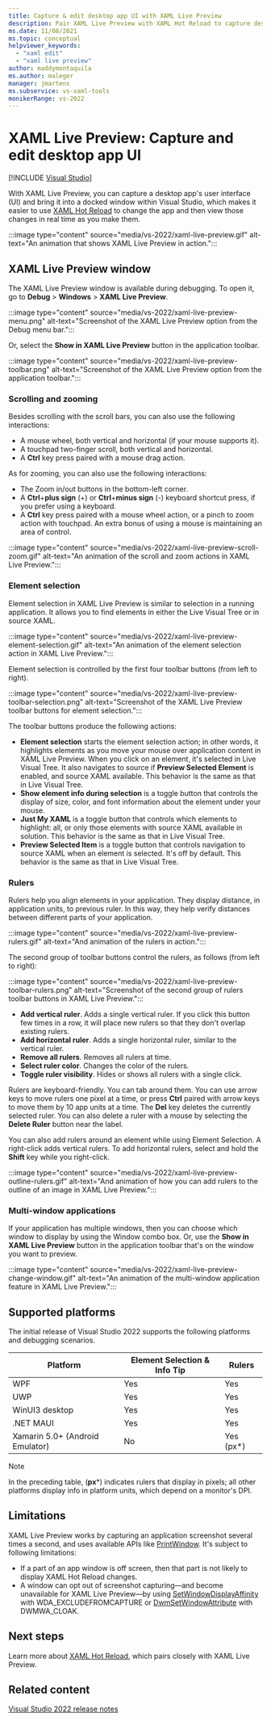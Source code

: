 ```yaml
---
title: Capture & edit desktop app UI with XAML Live Preview
description: Pair XAML Live Preview with XAML Hot Reload to capture desktop app UI, make iterative changes in Visual Studio, and view your changes in real time.
ms.date: 11/08/2021
ms.topic: conceptual
helpviewer_keywords:
  - "xaml edit"
  - "xaml live preview"
author: maddymontaquila
ms.author: maleger
manager: jmartens
ms.subservice: vs-xaml-tools
monikerRange: vs-2022
---
```

# XAML Live Preview: Capture and edit desktop app UI

 [!INCLUDE [Visual Studio](~/includes/applies-to-version/vs-windows-only.md)]

With XAML Live Preview, you can capture a desktop app's user interface (UI) and bring it into a docked window within Visual Studio, which makes it easier to use [XAML Hot Reload](xaml-hot-reload.md) to change the app and then view those changes in real time as you make them.

:::image type="content" source="media/vs-2022/xaml-live-preview.gif" alt-text="An animation that shows XAML Live Preview in action.":::

## XAML Live Preview window

The XAML Live Preview window is available during debugging. To open it, go to **Debug** > **Windows** > **XAML Live Preview**.

:::image type="content" source="media/vs-2022/xaml-live-preview-menu.png" alt-text="Screenshot of the XAML Live Preview option from the Debug menu bar.":::

Or, select the **Show in XAML Live Preview** button in the application toolbar.

:::image type="content" source="media/vs-2022/xaml-live-preview-toolbar.png" alt-text="Screenshot of the XAML Live Preview option from the application toolbar.":::

### Scrolling and zooming

Besides scrolling with the scroll bars, you can also use the following interactions:

- A mouse wheel, both vertical and horizontal (if your mouse supports it).
- A touchpad two-finger scroll, both vertical and horizontal.
- A **Ctrl** key press paired with a mouse drag action.

As for zooming, you can also use the following interactions:

- The Zoom in/out buttons in the bottom-left corner.
- A **Ctrl**+**plus sign** (+) or **Ctrl**+**minus sign** (-) keyboard shortcut press, if you prefer using a keyboard.
- A **Ctrl** key press paired with a mouse wheel action, or a pinch to zoom action with touchpad. An extra bonus of using a mouse is maintaining an area of control.

:::image type="content" source="media/vs-2022/xaml-live-preview-scroll-zoom.gif" alt-text="An animation of the scroll and zoom actions in XAML Live Preview.":::

### Element selection

Element selection in XAML Live Preview is similar to selection in a running application. It allows you to find elements in either the Live Visual Tree or in source XAML.

:::image type="content" source="media/vs-2022/xaml-live-preview-element-selection.gif" alt-text="An animation of the element selection action in XAML Live Preview.":::

Element selection is controlled by the first four toolbar buttons (from left to right).

:::image type="content" source="media/vs-2022/xaml-live-preview-toolbar-selection.png" alt-text="Screenshot of the XAML Live Preview toolbar buttons for element selection.":::

The toolbar buttons produce the following actions:

- **Element selection** starts the element selection action; in other words, it highlights elements as you move your mouse over application content in XAML Live Preview. When you click on an element, it's selected in Live Visual Tree. It also navigates to source if **Preview Selected Element** is enabled, and source XAML available. This behavior is the same as that in Live Visual Tree.
- **Show element info during selection** is a toggle button that controls the display of size, color, and font information about the element under your mouse.
- **Just My XAML** is a toggle button that controls which elements to highlight: all, or only those elements with source XAML available in solution. This behavior is the same as that in Live Visual Tree.
- **Preview Selected Item** is a toggle button that controls navigation to source XAML when an element is selected. It's off by default. This behavior is the same as that in Live Visual Tree.

### Rulers

Rulers help you align elements in your application. They display distance, in application units, to previous ruler. In this way, they help verify distances between different parts of your application.

:::image type="content" source="media/vs-2022/xaml-live-preview-rulers.gif" alt-text="And animation of the rulers in action.":::

The second group of toolbar buttons control the rulers, as follows (from left to right):

:::image type="content" source="media/vs-2022/xaml-live-preview-toolbar-rulers.png" alt-text="Screenshot of the second group of rulers toolbar buttons in XAML Live Preview.":::

- **Add vertical ruler**. Adds a single vertical ruler. If you click this button few times in a row, it will place new rulers so that they don't overlap existing rulers.
- **Add horizontal ruler**. Adds a single horizontal ruler, similar to the vertical ruler.
- **Remove all rulers**. Removes all rulers at time.
- **Select ruler color**. Changes the color of the rulers.
- **Toggle ruler visibility**. Hides or shows all rulers with a single click.

Rulers are keyboard-friendly. You can tab around them. You can use arrow keys to move rulers one pixel at a time, or press **Ctrl** paired with arrow keys to move them by 10 app units at a time. The **Del** key deletes the currently selected ruler. You can also delete a ruler with a mouse by selecting the **Delete Ruler** button near the label.

You can also add rulers around an element while using Element Selection. A right-click adds vertical rulers. To add horizontal rulers, select and hold the **Shift** key while you right-click.

:::image type="content" source="media/vs-2022/xaml-live-preview-outline-rulers.gif" alt-text="And animation of how you can add rulers to the outline of an image in XAML Live Preview.":::

### Multi-window applications

If your application has multiple windows, then you can choose which window to display by using the Window combo box. Or, use the **Show in XAML Live Preview** button in the application toolbar that's on the window you want to preview.

:::image type="content" source="media/vs-2022/xaml-live-preview-change-window.gif" alt-text="An animation of the multi-window application feature in XAML Live Preview.":::

## Supported platforms

The initial release of Visual Studio 2022 supports the following platforms and debugging scenarios.

|Platform  |Element Selection & Info Tip  |Rulers  |
|---------|---------|---------|
|WPF      |Yes         |Yes         |
|UWP      |Yes         |Yes         |
|WinUI3 desktop     |Yes        |Yes         |
|.NET MAUI|Yes         |Yes     |
|Xamarin 5.0+ (Android Emulator)     |No          |Yes (px*)         |

> [!NOTE]
> In the preceding table, (**px***) indicates rulers that display in pixels; all other platforms display info in platform units, which depend on a monitor's DPI.

## Limitations

XAML Live Preview works by capturing an application screenshot several times a second, and uses available APIs like [PrintWindow](/windows/win32/api/winuser/nf-winuser-printwindow). It's subject to following limitations:

- If a part of an app window is off screen, then that part is not likely to display XAML Hot Reload changes.
- A window can opt out of screenshot capturing&mdash;and become unavailable for XAML Live Preview&mdash;by using [SetWindowDisplayAffinity](/windows/win32/api/winuser/nf-winuser-setwindowdisplayaffinity) with WDA_EXCLUDEFROMCAPTURE or [DwmSetWindowAttribute](/windows/win32/api/dwmapi/nf-dwmapi-dwmsetwindowattribute) with DWMWA_CLOAK.

## Next steps

Learn more about [XAML Hot Reload](xaml-hot-reload.md), which pairs closely with XAML Live Preview.

## Related content

[Visual Studio 2022 release notes](/visualstudio/releases/2022/release-notes)
